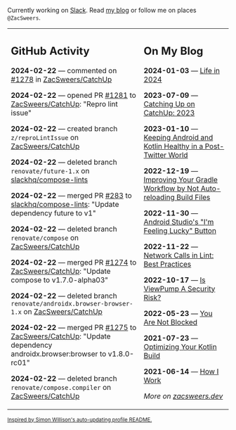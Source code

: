 Currently working on [Slack](https://slack.com/). Read [my blog](https://zacsweers.dev/) or follow me on places `@ZacSweers`.

<table><tr><td valign="top" width="60%">

## GitHub Activity
<!-- githubActivity starts -->
**2024-02-22** — commented on [#1278](https://github.com/ZacSweers/CatchUp/pull/1278#issuecomment-1960122709) in [ZacSweers/CatchUp](https://github.com/ZacSweers/CatchUp)

**2024-02-22** — opened PR [#1281](https://github.com/ZacSweers/CatchUp/pull/1281) to [ZacSweers/CatchUp](https://github.com/ZacSweers/CatchUp): "Repro lint issue"

**2024-02-22** — created branch `z/reproLintIssue` on [ZacSweers/CatchUp](https://github.com/ZacSweers/CatchUp)

**2024-02-22** — deleted branch `renovate/future-1.x` on [slackhq/compose-lints](https://github.com/slackhq/compose-lints)

**2024-02-22** — merged PR [#283](https://github.com/slackhq/compose-lints/pull/283) to [slackhq/compose-lints](https://github.com/slackhq/compose-lints): "Update dependency future to v1"

**2024-02-22** — deleted branch `renovate/compose` on [ZacSweers/CatchUp](https://github.com/ZacSweers/CatchUp)

**2024-02-22** — merged PR [#1274](https://github.com/ZacSweers/CatchUp/pull/1274) to [ZacSweers/CatchUp](https://github.com/ZacSweers/CatchUp): "Update compose to v1.7.0-alpha03"

**2024-02-22** — deleted branch `renovate/androidx.browser-browser-1.x` on [ZacSweers/CatchUp](https://github.com/ZacSweers/CatchUp)

**2024-02-22** — merged PR [#1275](https://github.com/ZacSweers/CatchUp/pull/1275) to [ZacSweers/CatchUp](https://github.com/ZacSweers/CatchUp): "Update dependency androidx.browser:browser to v1.8.0-rc01"

**2024-02-22** — deleted branch `renovate/compose.compiler` on [ZacSweers/CatchUp](https://github.com/ZacSweers/CatchUp)
<!-- githubActivity ends -->
</td><td valign="top" width="40%">

## On My Blog
<!-- blog starts -->
**2024-01-03** — [Life in 2024](https://www.zacsweers.dev/life-in-2024/)

**2023-07-09** — [Catching Up on CatchUp: 2023](https://www.zacsweers.dev/catching-up-on-catchup-2023/)

**2023-01-10** — [Keeping Android and Kotlin Healthy in a Post-Twitter World](https://www.zacsweers.dev/keeping-android-healthy/)

**2022-12-19** — [Improving Your Gradle Workflow by Not Auto-reloading Build Files](https://www.zacsweers.dev/improving-your-workflow-by-not-auto-reloading-build-files/)

**2022-11-30** — [Android Studio's "I'm Feeling Lucky" Button](https://www.zacsweers.dev/android-studios-im-feeling-lucky-button/)

**2022-11-22** — [Network Calls in Lint: Best Practices](https://www.zacsweers.dev/network-calls-in-lint-best-practices/)

**2022-10-17** — [Is ViewPump A Security Risk?](https://www.zacsweers.dev/is-viewpump-a-security-risk/)

**2022-05-23** — [You Are Not Blocked](https://www.zacsweers.dev/you-are-not-blocked/)

**2021-07-23** — [Optimizing Your Kotlin Build](https://www.zacsweers.dev/optimizing-your-kotlin-build/)

**2021-06-14** — [How I Work](https://www.zacsweers.dev/how-i-work/)
<!-- blog ends -->
_More on [zacsweers.dev](https://zacsweers.dev/)_
</td></tr></table>

<sub><a href="https://simonwillison.net/2020/Jul/10/self-updating-profile-readme/">Inspired by Simon Willison's auto-updating profile README.</a></sub>